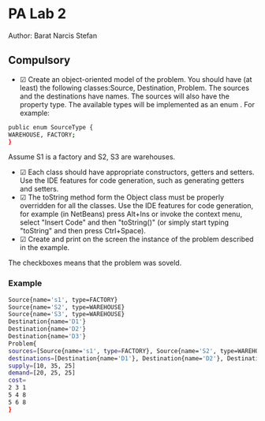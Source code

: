 # PA Lab 2

Author: Barat Narcis Stefan

## Compulsory

 - &#9745; Create an object-oriented model of the problem. You should have (at least) the following classes:Source, Destination, Problem.
    The sources and the destinations have names. The sources will also have the property type. The available types will be implemented as an enum . For example:

```bash
public enum SourceType {
WAREHOUSE, FACTORY;
}
```
Assume S1 is a factory and S2, S3 are warehouses.
 - &#9745; Each class should have appropriate constructors, getters and setters.
Use the IDE features for code generation, such as generating getters and setters.
 - &#9745; The toString method form the Object class must be properly overridden for all the classes.
Use the IDE features for code generation, for example (in NetBeans) press Alt+Ins or invoke the context menu, select "Insert Code" and then "toString()" (or simply start typing "toString" and then press Ctrl+Space).
 - &#9745; Create and print on the screen the instance of the problem described in the example.

The checkboxes means that the problem was soveld.

### Example
```bash
Source{name='s1', type=FACTORY}
Source{name='S2', type=WAREHOUSE}
Source{name='S3', type=WAREHOUSE}
Destination{name='D1'}
Destination{name='D2'}
Destination{name='D3'}
Problem{
sources=[Source{name='s1', type=FACTORY}, Source{name='S2', type=WAREHOUSE}, Source{name='S3', type=WAREHOUSE}]
destinations=[Destination{name='D1'}, Destination{name='D2'}, Destination{name='D3'}]
supply=[10, 35, 25]
demand=[20, 25, 25]
cost=
2 3 1 
5 4 8 
5 6 8 
}

```
